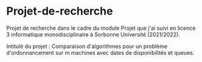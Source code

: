 # Projet-de-recherche
Projet de recherche dans le cadre du module Projet que j'ai suivi en licence 3 informatique monodisciplinaire à Sorbonne Université (2021/2022).

Intitulé du projet : Comparaison d'algorithmes pour un problème d'ordonnancement sur m machines avec dates de disponibilités et queues.
